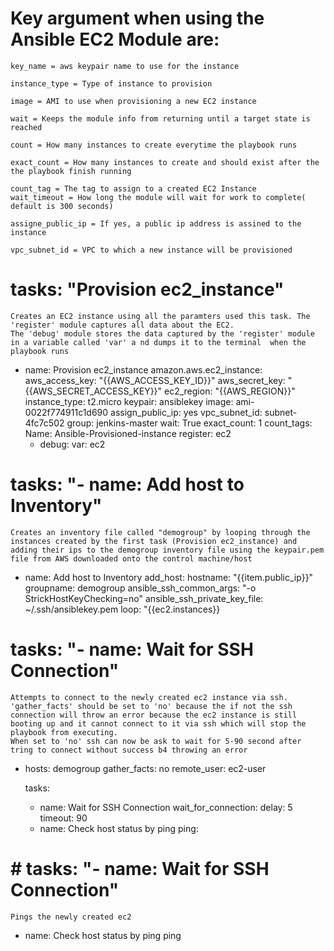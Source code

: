 # Key argument when using the Ansible EC2 Module are:

    key_name = aws keypair name to use for the instance

    instance_type = Type of instance to provision

    image = AMI to use when provisioning a new EC2 instance

    wait = Keeps the module info from returning until a target state is reached

    count = How many instances to create everytime the playbook runs

    exact_count = How many instances to create and should exist after the the playbook finish running

    count_tag = The tag to assign to a created EC2 Instance
    wait_timeout = How long the module will wait for work to complete( default is 300 seconds)

    assigne_public_ip = If yes, a public ip address is assined to the instance

    vpc_subnet_id = VPC to which a new instance will be provisioned

# tasks: "Provision ec2_instance"

    Creates an EC2 instance using all the paramters used this task. The 'register' module captures all data about the EC2.
    The 'debug' module stores the data captured by the 'register' module in a variable called 'var' a nd dumps it to the terminal  when the playbook runs

- name: Provision ec2_instance
  amazon.aws.ec2_instance:
  aws_access_key: "{{AWS_ACCESS_KEY_ID}}"
  aws_secret_key: "{{AWS_SECRET_ACCESS_KEY}}"
  ec2_region: "{{AWS_REGION}}"
  instance_type: t2.micro
  keypair: ansiblekey
  image: ami-0022f774911c1d690
  assign_public_ip: yes
  vpc_subnet_id: subnet-4fc7c502
  group: jenkins-master
  wait: True
  exact_count: 1
  count_tags:
  Name: Ansible-Provisioned-instance
  register: ec2
  - debug:
    var: ec2

# tasks: "- name: Add host to Inventory"

    Creates an inventory file called "demogroup" by looping through the instances created by the first task (Provision ec2_instance) and adding their ips to the demogroup inventory file using the keypair.pem file from AWS downloaded onto the control machine/host

- name: Add host to Inventory
  add_host:
  hostname: "{{item.public_ip}}"
  groupname: demogroup
  ansible_ssh_common_args: "-o StrickHostKeyChecking=no"
  ansible_ssh_private_key_file: ~/.ssh/ansiblekey.pem
  loop: "{{ec2.instances}}

# tasks: "- name: Wait for SSH Connection"

    Attempts to connect to the newly created ec2 instance via ssh. 'gather_facts' should be set to 'no' because the if not the ssh connection will throw an error because the ec2 instance is still booting up and it cannot connect to it via ssh which will stop the playbook from executing.
    When set to 'no' ssh can now be ask to wait for 5-90 second after tring to connect without success b4 throwing an error

- hosts: demogroup
  gather_facts: no
  remote_user: ec2-user

  tasks:

  - name: Wait for SSH Connection
    wait_for_connection:
    delay: 5
    timeout: 90
  - name: Check host status by ping
    ping:

# # tasks: "- name: Wait for SSH Connection"

    Pings the newly created ec2

- name: Check host status by ping
  ping
